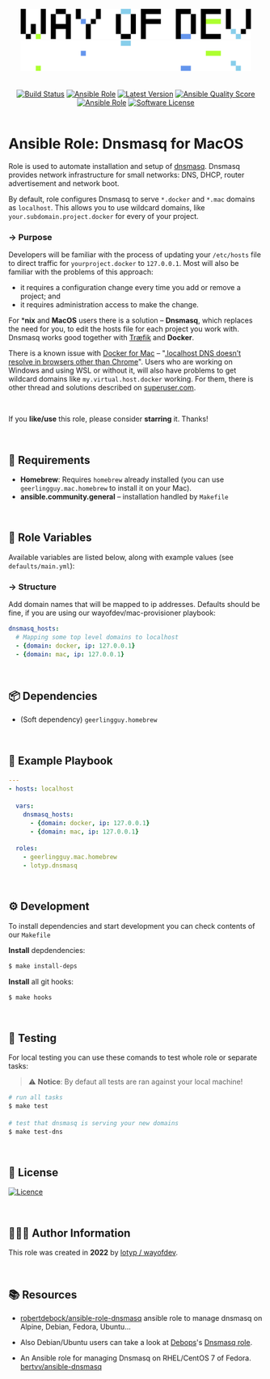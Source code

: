 <br>

<div align="center">
<img width="456" height="60" src="./assets/logo.gh-light-mode-only.png#gh-light-mode-only">
<img width="456" height="60" src="./assets/logo.gh-dark-mode-only.png#gh-dark-mode-only">
</div>

<br>

<br>

<div align="center">
<a href="https://actions-badge.atrox.dev/wayofdev/ansible-role-dnsmasq/goto"><img alt="Build Status" src="https://img.shields.io/endpoint.svg?url=https%3A%2F%2Factions-badge.atrox.dev%2Fwayofdev%2Fansible-role-dnsmasq%2Fbadge&style=flat-square"/></a>
<a href="https://galaxy.ansible.com/lotyp/dnsmasq"><img alt="Ansible Role" src="https://img.shields.io/ansible/role/58558?style=flat-square"/></a>
<a href="https://github.com/wayofdev/ansible-role-dnsmasq/tags"><img src="https://img.shields.io/github/v/tag/wayofdev/ansible-role-dnsmasq?sort=semver&style=flat-square" alt="Latest Version"></a>
<a href="https://galaxy.ansible.com/lotyp/dnsmasq">
<img alt="Ansible Quality Score" src="https://img.shields.io/ansible/quality/58558?style=flat-square"/></a>
<a href="https://galaxy.ansible.com/lotyp/dnsmasq">
<img alt="Ansible Role" src="https://img.shields.io/ansible/role/d/58558?style=flat-square"/></a>
<a href="LICENSE"><img src="https://img.shields.io/badge/license-MIT-brightgreen.svg?style=flat-square" alt="Software License"/></a>
</div>



<br>

# Ansible Role: Dnsmasq for MacOS

Role is used to automate installation and setup of [dnsmasq](https://thekelleys.org.uk/dnsmasq/doc.html). Dnsmasq provides network infrastructure for small networks: DNS, DHCP, router advertisement and network boot.

By default, role configures Dnsmasq to serve `*.docker` and `*.mac` domains as `localhost`. This allows you to use wildcard domains, like `your.subdomain.project.docker` for every of your project.

### → Purpose

Developers will be familiar with the process of updating your `/etc/hosts` file to direct traffic for `yourproject.docker` to `127.0.0.1`. Most will also be familiar with the problems of this approach:

- it requires a configuration change every time you add or remove a project; and
- it requires administration access to make the change.

For ***nix** and **MacOS** users there is a solution – **Dnsmasq**, which replaces the need for you, to edit the hosts file for each project you work with. Dnsmasq works good together with [Træfik](https://traefik.io/) and **Docker**.

There is a known issue with [Docker for Mac](https://www.docker.com/docker-mac) – "[.localhost DNS doesn’t resolve in browsers other than Chrome](https://forums.docker.com/t/localhost-dns-doesnt-resolve-in-browsers-other-than-chrome/16300)". Users who are working on Windows and using WSL or without it, will also have problems to get wildcard domains like `my.virtual.host.docker` working. For them, there is other thread and solutions described on [superuser.com](https://superuser.com/questions/135595/using-wildcards-in-names-in-windows-hosts-file).

<br>

If you **like/use** this role, please consider **starring** it. Thanks!

<br>

## 📑 Requirements

  - **Homebrew**: Requires `homebrew` already installed (you can use `geerlingguy.mac.homebrew` to install it on your Mac).
  - **ansible.community.general** – installation handled by `Makefile`

<br>

## 🔧 Role Variables

Available variables are listed below, along with example values (see `defaults/main.yml`):

### → Structure

Add domain names that will be mapped to ip addresses. Defaults should be fine, if you are using our wayofdev/mac-provisioner playbook:

```yaml
dnsmasq_hosts:
  # Mapping some top level domains to localhost
  - {domain: docker, ip: 127.0.0.1}
  - {domain: mac, ip: 127.0.0.1}
```

<br>

## 📦 Dependencies

  - (Soft dependency) `geerlingguy.homebrew`

<br>

## 📗 Example Playbook

```yaml
---
- hosts: localhost

  vars:
    dnsmasq_hosts:
      - {domain: docker, ip: 127.0.0.1}
      - {domain: mac, ip: 127.0.0.1}

  roles:
    - geerlingguy.mac.homebrew
    - lotyp.dnsmasq
```

<br>

## ⚙️ Development

To install dependencies and start development you can check contents of our `Makefile`

**Install** depdendencies:

```bash
$ make install-deps
```

**Install** all git hooks:

```bash
$ make hooks
```

<br>

## 🧪 Testing

For local testing you can use these comands to test whole role or separate tasks:

> :warning: **Notice**: By defaut all tests are ran against your local machine!

```bash
# run all tasks
$ make test

# test that dnsmasq is serving your new domains
$ make test-dns
```

<br>

## 🤝 License

[![Licence](https://img.shields.io/github/license/wayofdev/ansible-role-dnsmasq?style=for-the-badge)](./LICENSE)

<br>

## 🙆🏼‍♂️ Author Information

This role was created in **2022** by [lotyp / wayofdev](https://github.com/wayofdev).

<br>

## 📚 Resources

* [robertdebock/ansible-role-dnsmasq](https://github.com/robertdebock/ansible-role-dnsmasq) ansible role to manage dnsmasq on Alpine, Debian, Fedora, Ubuntu...

* Also Debian/Ubuntu users can take a look at [Debops](https://galaxy.ansible.com/debops/)'s [Dnsmasq role](https://galaxy.ansible.com/debops/dnsmasq/).

* An Ansible role for managing Dnsmasq on RHEL/CentOS 7 of Fedora. [bertvv/ansible-dnsmasq](https://github.com/bertvv/ansible-dnsmasq)
